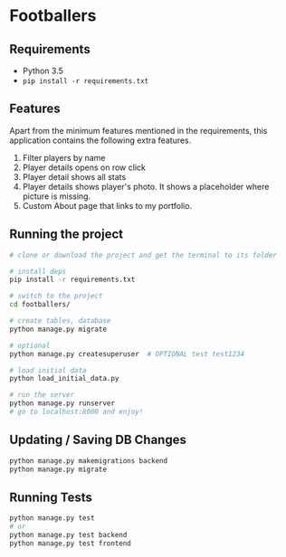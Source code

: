 # Footballers


## Requirements

* Python 3.5
* `pip install -r requirements.txt`


## Features

Apart from the minimum features mentioned in the requirements, this application contains the following extra features.

1. Filter players by name
2. Player details opens on row click
3. Player detail shows all stats
4. Player details shows player's photo. It shows a placeholder where picture is missing.
5. Custom About page that links to my portfolio.


## Running the project


```sh
# clone or download the project and get the terminal to its folder

# install deps
pip install -r requirements.txt

# switch to the project
cd footballers/

# create tables, database
python manage.py migrate

# optional
python manage.py createsuperuser  # OPTIONAL test test1234

# load initial data
python load_initial_data.py

# run the server
python manage.py runserver
# go to localhost:8000 and enjoy!
```


## Updating / Saving DB Changes

```sh
python manage.py makemigrations backend
python manage.py migrate
```


## Running Tests

```sh
python manage.py test
# or
python manage.py test backend
python manage.py test frontend
```
